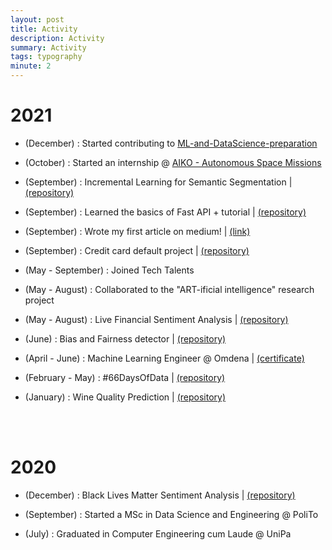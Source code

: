 ```yaml
---
layout: post
title: Activity
description: Activity
summary: Activity
tags: typography
minute: 2
---
```


# 2021
- (December) : Started contributing to  [ML-and-DataScience-preparation](https://github.com/leadthefuture/ML-and-DataScience-preparation)

- (October) : Started an internship @ [AIKO - Autonomous Space Missions](https://www.aikospace.com)

- (September) : Incremental Learning for Semantic Segmentation \| [(repository) ](https://github.com/francescodisalvo05/incremental-learning-semantic-segmentation)

- (September) : Learned the basics of Fast API + tutorial \| [(repository) ](https://github.com/francescodisalvo05/fastapi-grocery-list)

- (September) : Wrote my first article on medium! \| [(link) ](https://medium.com/geekculture/curse-of-dimensionality-e97ba916cb8f)

- (September) : Credit card default project \| [(repository)](https://github.com/francescodisalvo05/credit-card-default)

- (May - September) : Joined Tech Talents

- (May - August) : Collaborated to the "ART-ificial intelligence" research project

- (May - August) : Live Financial Sentiment Analysis \| [(repository)](https://github.com/daniele21/Financial_Sentiment_Analysis)

- (June) : Bias and Fairness detector \| [(repository)](https://github.com/francescodisalvo05/bias-fairness-detector)

- (April - June) : Machine Learning Engineer @ Omdena \| [(certificate)](https://drive.google.com/file/d/10fQBl_Ka_vNTnCvq0duJIKSCbSVFWkou/view)

- (February - May) : \#66DaysOfData \| [(repository)](https://github.com/francescodisalvo05/66DaysOfData)

- (January) : Wine Quality Prediction \| [(repository)](https://github.com/francescodisalvo05/wine-quality-prediction)


<br /><br />


# 2020

- (December) : Black Lives Matter Sentiment Analysis \| [(repository)](https://github.com/francescodisalvo05/Twitter-Black-Lives-Matter-SA)

- (September) : Started a MSc in Data Science and Engineering @ PoliTo

- (July) : Graduated in Computer Engineering cum Laude @ UniPa

